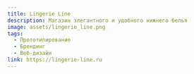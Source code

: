 ```yaml
---
title: Lingerie Line
description: Магазин элегантного и удобного нижнего белья
image: assets/lingerie_line.png
tags:
  - Прототипирование
  - Брендинг
  - Веб-дизайн
link: https://lingerie-line.ru
---
```

